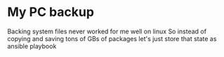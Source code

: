 # My PC backup 

Backing system files never worked for me well on linux
So instead of copying and saving tons of GBs of packages 
let's just store that state as ansible playbook 
